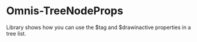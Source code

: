 # Omnis-TreeNodeProps
Library shows how you can use the $tag and $drawinactive properties in a tree list.
